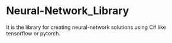 # Neural-Network_Library
It is the library for creating neural-network solutions using C# like tensorflow or pytorch.
